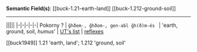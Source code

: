 
**Semantic Field(s)**: 
[[buck-1.21-earth-land]]
[[buck-1.212-ground-soil]]

---

|||||
|-|-|-|-|-|
Pokorny ? | `g̑hðem-, g̑hðom-, gen-abl g̑h(ð)m-és ` | 'earth, ground, soil, *humus*' | [UT's list](https://lrc.la.utexas.edu/lex/master#P2842) | [reflexes](https://lrc.la.utexas.edu/lex/master/0620)


[[buck1949]] 1.21 'earth, land'; 1.212 'ground, soil'